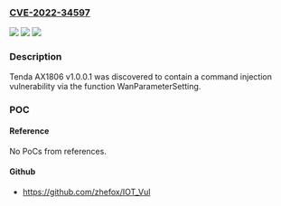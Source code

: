 ### [CVE-2022-34597](https://cve.mitre.org/cgi-bin/cvename.cgi?name=CVE-2022-34597)
![](https://img.shields.io/static/v1?label=Product&message=n%2Fa&color=blue)
![](https://img.shields.io/static/v1?label=Version&message=n%2Fa&color=blue)
![](https://img.shields.io/static/v1?label=Vulnerability&message=n%2Fa&color=brighgreen)

### Description

Tenda AX1806 v1.0.0.1 was discovered to contain a command injection vulnerability via the function WanParameterSetting.

### POC

#### Reference
No PoCs from references.

#### Github
- https://github.com/zhefox/IOT_Vul

